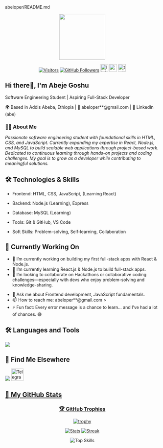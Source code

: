 abeloper/README.md

<div align="center">
  <img height="150" src="https://media.giphy.com/media/M9gbBd9nbDrOTu1Mqx/giphy.gif"  />
</div>

<div align="center">

[![Visitors](https://komarev.com/ghpvc/?username=yourusername&label=Views&color=0e75b6&style=flat)](https://github.com/yourusername)
[![GitHub Followers](https://img.shields.io/github/followers/yourusername?label=Follow&style=social)](https://github.com/yourusername)
  <img src="https://img.shields.io/static/v1?message=LinkedIn&logo=linkedin&label=&color=0077B5&logoColor=white&labelColor=&style=for-the-badge" height="25" alt="linkedin logo"  />
  <img src="https://img.shields.io/static/v1?message=Youtube&logo=youtube&label=&color=FF0000&logoColor=white&labelColor=&style=for-the-badge" height="25" alt="youtube logo"  />
  <img src="https://img.shields.io/static/v1?message=Twitter&logo=twitter&label=&color=1DA1F2&logoColor=white&labelColor=&style=for-the-badge" height="25" alt="twitter logo"  />
</div>

## Hi there👋, I'm  Abeje Goshu

Software Engineering Student | Aspiring Full-Stack Developer

🌍 Based in Addis Abeba, Ethiopia | 📧 abeloper**@gmail.com | 🔗 LinkedIn (abe)

<!--**abeloper/abeloper** is a ✨ _special_ ✨ repository because its `README.md` (this file) appears on your GitHub profile.-->
### 👨‍💻 About Me
*Passionate software engineering student with foundational skills in HTML, CSS, and JavaScript. Currently expanding my expertise in React, Node.js, and MySQL to build scalable web applications through project-based work. Dedicated to continuous learning through hands-on projects and coding challenges. My goal is to grow as a developer while contributing to meaningful solutions.*

 ## 🛠️ Technologies & Skills
- Frontend: HTML, CSS, JavaScript, (Learning React)

- Backend: Node.js (Learning), Express

- Database: MySQL (Learning)

- Tools: Git & GitHub, VS Code

- Soft Skills: Problem-solving, Self-learning, Collaboration

## 🚀 Currently Working On

- 🔭 I’m currently working on building my first full-stack apps with React & Node.js.
- 🌱 I’m currently learning React.js & Node.js to build full-stack apps.
- 👯 I’m looking to collaborate on  Hackathons or collaborative coding challenges—especially with devs who enjoy problem-solving and knowledge-sharing.
<!-- 🤔 I’m looking for help with ...-->
- 💬 Ask me about Frontend development, JavaScript fundamentals.
- 📫 How to reach me: abeloper**@gmail.com
  <!-- 😄 Pronouns: ...-->>
- ⚡ Fun fact: Every error message is a chance to learn… and I’ve had a lot of chances. 😅

## 🛠️ Languages and Tools
<p align="left">
  <a href="https://skillicons.dev">
    <img src="https://skillicons.dev/icons?i=html,css,js,react,nodejs,mysql,git,github,vscode,figma" />
  </a>
</p>

## 📍 Find Me Elsewhere

<p align="left">
  <a href="#"><img src="https://skillicons.dev/icons?i=linkedin,github,twitter,devto,discord,instagram,"/></a>
 </a>
<a href="https://t.me/yourusername" title="Message me on Telegram">
    <img src="https://skillicons.dev/icons?i=telegram" alt="Telegram" height="40"/>

</p>
<!-- 📊 GitHub Analytics & Add-Ons-->

## 🚀 My GitHub Stats

<div align="center">
  <!-- ### 👀 Visitors Count-->
  
### 🏆 GitHub Trophies
[![trophy](https://github-profile-trophy.vercel.app/?username=yourusername&theme=onedark&row=1&column=7)](https://github.com/ryo-ma/github-profile-trophy)


[![Stats](https://github-readme-stats.vercel.app/api?username=yourusername&show_icons=true&theme=vision-friendly-dark)](https://github.com/anuraghazra/github-readme-stats)
[![Streak](https://streak-stats.demolab.com?user=yourusername&theme=dark)](https://git.io/streak-stats)

![Top Skills](https://github-readme-stats.vercel.app/api/top-langs/?username=yourusername&layout=compact&theme=vision-friendly-dark&hide=html,css)
</div>
